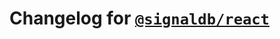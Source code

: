 # Changelog for [`@signaldb/react`](https://www.npmjs.com/package/@signaldb/react)

<!--@include: ../../../packages/integrations/react/CHANGELOG.md{10,}-->
